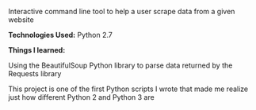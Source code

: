 Interactive command line tool to help a user scrape data from a given website

<strong>Technologies Used:</strong>
Python 2.7

<strong>Things I learned:</strong>

Using the BeautifulSoup Python library to parse data returned by the Requests library

This project is one of the first Python scripts I wrote that made me realize just how different Python 2 and Python 3 are